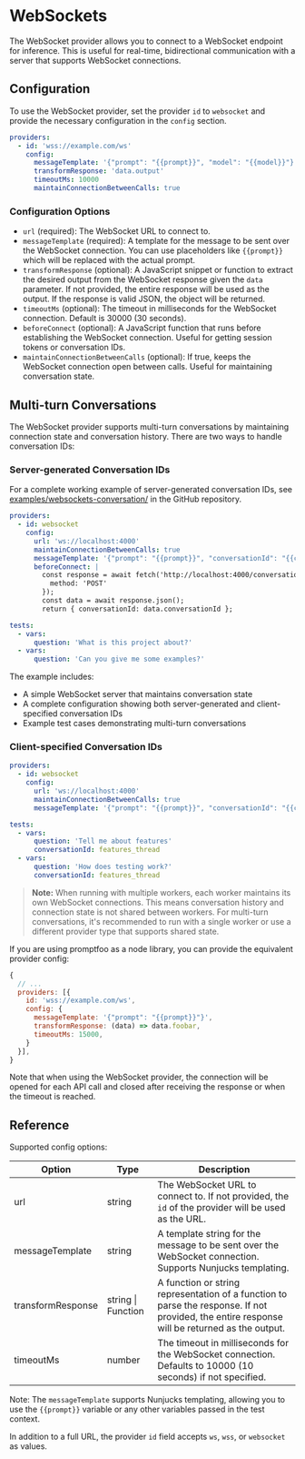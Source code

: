 # WebSockets

The WebSocket provider allows you to connect to a WebSocket endpoint for inference. This is useful for real-time, bidirectional communication with a server that supports WebSocket connections.

## Configuration

To use the WebSocket provider, set the provider `id` to `websocket` and provide the necessary configuration in the `config` section.

```yaml
providers:
  - id: 'wss://example.com/ws'
    config:
      messageTemplate: '{"prompt": "{{prompt}}", "model": "{{model}}"}'
      transformResponse: 'data.output'
      timeoutMs: 10000
      maintainConnectionBetweenCalls: true
```

### Configuration Options

- `url` (required): The WebSocket URL to connect to.
- `messageTemplate` (required): A template for the message to be sent over the WebSocket connection. You can use placeholders like `{{prompt}}` which will be replaced with the actual prompt.
- `transformResponse` (optional): A JavaScript snippet or function to extract the desired output from the WebSocket response given the `data` parameter. If not provided, the entire
  response will be used as the output. If the response is valid JSON, the object will be returned.
- `timeoutMs` (optional): The timeout in milliseconds for the WebSocket connection. Default is 30000 (30 seconds).
- `beforeConnect` (optional): A JavaScript function that runs before establishing the WebSocket connection. Useful for getting session tokens or conversation IDs.
- `maintainConnectionBetweenCalls` (optional): If true, keeps the WebSocket connection open between calls. Useful for maintaining conversation state.

## Multi-turn Conversations

The WebSocket provider supports multi-turn conversations by maintaining connection state and conversation history. There are two ways to handle conversation IDs:

### Server-generated Conversation IDs

For a complete working example of server-generated conversation IDs, see [examples/websockets-conversation/](https://github.com/promptfoo/promptfoo/tree/main/examples/websockets-conversation/) in the GitHub repository.

```yaml
providers:
  - id: websocket
    config:
      url: 'ws://localhost:4000'
      maintainConnectionBetweenCalls: true
      messageTemplate: '{"prompt": "{{prompt}}", "conversationId": "{{context.conversationId}}"}'
      beforeConnect: |
        const response = await fetch('http://localhost:4000/conversation', {
          method: 'POST'
        });
        const data = await response.json();
        return { conversationId: data.conversationId };

tests:
  - vars:
      question: 'What is this project about?'
  - vars:
      question: 'Can you give me some examples?'
```

The example includes:

- A simple WebSocket server that maintains conversation state
- A complete configuration showing both server-generated and client-specified conversation IDs
- Example test cases demonstrating multi-turn conversations

### Client-specified Conversation IDs

```yaml
providers:
  - id: websocket
    config:
      url: 'ws://localhost:4000'
      maintainConnectionBetweenCalls: true
      messageTemplate: '{"prompt": "{{prompt}}", "conversationId": "{{conversationId}}"}'

tests:
  - vars:
      question: 'Tell me about features'
      conversationId: features_thread
  - vars:
      question: 'How does testing work?'
      conversationId: features_thread
```

> **Note:** When running with multiple workers, each worker maintains its own WebSocket connections. This means conversation history and connection state is not shared between workers. For multi-turn conversations, it's recommended to run with a single worker or use a different provider type that supports shared state.

If you are using promptfoo as a node library, you can provide the equivalent provider config:

```js
{
  // ...
  providers: [{
    id: 'wss://example.com/ws',
    config: {
      messageTemplate: '{"prompt": "{{prompt}}"}',
      transformResponse: (data) => data.foobar,
      timeoutMs: 15000,
    }
  }],
}
```

Note that when using the WebSocket provider, the connection will be opened for each API call and closed after receiving the response or when the timeout is reached.

## Reference

Supported config options:

| Option            | Type               | Description                                                                                                                                   |
| ----------------- | ------------------ | --------------------------------------------------------------------------------------------------------------------------------------------- |
| url               | string             | The WebSocket URL to connect to. If not provided, the `id` of the provider will be used as the URL.                                           |
| messageTemplate   | string             | A template string for the message to be sent over the WebSocket connection. Supports Nunjucks templating.                                     |
| transformResponse | string \| Function | A function or string representation of a function to parse the response. If not provided, the entire response will be returned as the output. |
| timeoutMs         | number             | The timeout in milliseconds for the WebSocket connection. Defaults to 10000 (10 seconds) if not specified.                                    |

Note: The `messageTemplate` supports Nunjucks templating, allowing you to use the `{{prompt}}` variable or any other variables passed in the test context.

In addition to a full URL, the provider `id` field accepts `ws`, `wss`, or `websocket` as values.
